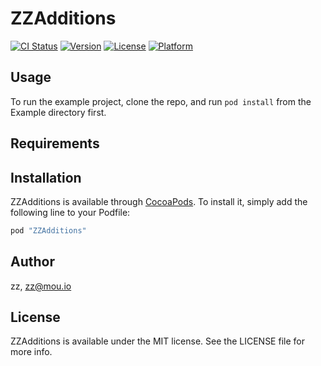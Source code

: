 # ZZAdditions

[![CI Status](http://img.shields.io/travis/zz/ZZAdditions.svg?style=flat)](https://travis-ci.org/zz/ZZAdditions)
[![Version](https://img.shields.io/cocoapods/v/ZZAdditions.svg?style=flat)](http://cocoapods.org/pods/ZZAdditions)
[![License](https://img.shields.io/cocoapods/l/ZZAdditions.svg?style=flat)](http://cocoapods.org/pods/ZZAdditions)
[![Platform](https://img.shields.io/cocoapods/p/ZZAdditions.svg?style=flat)](http://cocoapods.org/pods/ZZAdditions)

## Usage

To run the example project, clone the repo, and run `pod install` from the Example directory first.

## Requirements

## Installation

ZZAdditions is available through [CocoaPods](http://cocoapods.org). To install
it, simply add the following line to your Podfile:

```ruby
pod "ZZAdditions"
```

## Author

zz, zz@mou.io

## License

ZZAdditions is available under the MIT license. See the LICENSE file for more info.
